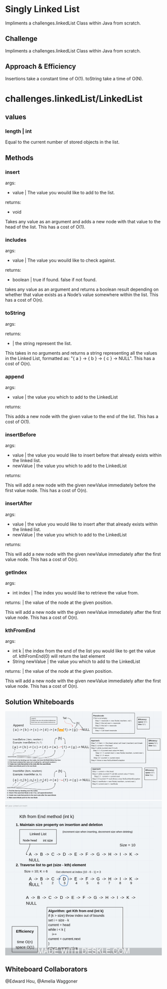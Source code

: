 # Singly Linked List
Impliments a challenges.linkedList Class within Java from scratch.

## Challenge
Impliments a challenges.linkedList Class within Java from scratch.

## Approach & Efficiency
Insertions take a constant time of O(1).
toString take a time of O(N).

# challenges.linkedList/LinkedList<T>
## values

### length | int 
Equal to the current number of stored objects in the list. 

## Methods

### insert
args:
* <T> value | The value you wouild like to add to the list.

returns:
* void

Takes any value as an argument and adds a new node with that value to the head of the list. This has a cost of O(1).
### includes
args:
* <T> value | The value you wouild like to check against.

returns:
* boolean | true if found. false if not found.

takes any value as an argument and returns a boolean result depending on whether that value exists as a Node’s value somewhere within the list. This has a cost of O(n).
### toString
args:

returns:
* <T> | the string represent the list.

This takes in no arguments and returns a string representing all the values in the Linked List, formatted as:
"{ a } -> { b } -> { c } -> NULL". This has a cost of O(n).
### append
args:
* <T> value | the value you which to add to the LinkedList

returns:

This adds a new node with the given value to the end of the list. This has a cost of O(1).
### insertBefore
args:
* <T> value | the value you would like to insert before that already exists within the linked list.
* <T> newValue | the value you which to add to the LinkedList

returns:

This will add a new node with the given newValue immediately before the first value node. This has a cost of O(n).
### insertAfter
args:
* <T> value | the value you would like to insert after that already exists within the linked list.
* <T> newValue | the value you which to add to the LinkedList

returns:

This will add a new node with the given newValue immediately after the first value node. This has a cost of O(n).

### getIndex
args:
* int index | The index you would like to retrieve the value from.

returns:
<T> | the value of the node at the given position.

This will add a new node with the given newValue immediately after the first value node. This has a cost of O(n).

### kthFromEnd
args:
* int k | the index from the end of the list you would like to get the value of. kthFromEnd(0) will return the last element
* String newValue | the value you which to add to the LinkedList

returns:
<T> | the value of the node at the given position.

This will add a new node with the given newValue immediately after the first value node. This has a cost of O(n).

## Solution Whiteboards
![Whiteboard](/assets/ll-d2.PNG)
![Whiteboard](/assets/linked-list-index.jpeg)

## Whiteboard Collaborators
@Edward Hou, @Amelia Waggoner